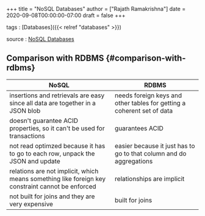 +++
title = "NoSQL Databases"
author = ["Rajath Ramakrishna"]
date = 2020-09-08T00:00:00-07:00
draft = false
+++

tags
: [Databases]({{< relref "databases" >}})

source
: [NoSQL Databases](https://www.youtube.com/watch?v=xQnIN9bW0og)


## Comparison with RDBMS {#comparison-with-rdbms}

| NoSQL                                                                                            | RDBMS                                                                  |
|--------------------------------------------------------------------------------------------------|------------------------------------------------------------------------|
| insertions and retrievals are easy since all data are together in a JSON blob                    | needs foreign keys and other tables for getting a coherent set of data |
| doesn't guarantee ACID properties, so it can't be used for transactions                          | guarantees ACID                                                        |
| not read optimzed because it has to go to each row, unpack the JSON and update                   | easier because it just has to go to that column and do aggregations    |
| relations are not implicit, which means something like foreign key constraint cannot be enforced | relationships are implicit                                             |
| not built for joins and they are very expensive                                                  | built for joins                                                        |

